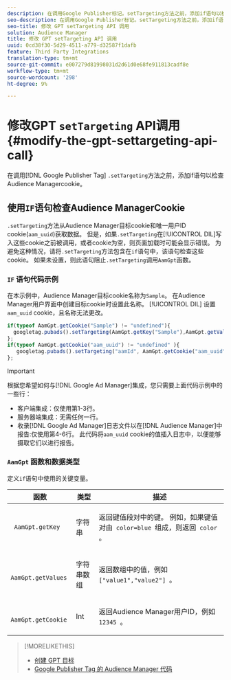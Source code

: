 ```yaml
---
description: 在调用Google Publisher标记。setTargeting方法之前，添加if语句以检查Audience Managercookie。
seo-description: 在调用Google Publisher标记。setTargeting方法之前，添加if语句以检查Audience Managercookie。
seo-title: 修改 GPT setTargeting API 调用
solution: Audience Manager
title: 修改 GPT setTargeting API 调用
uuid: 0cd38f30-5d29-4511-a779-d32587f1dafb
feature: Third Party Integrations
translation-type: tm+mt
source-git-commit: e007279d81998031d2d61d0e68fe911813cadf8e
workflow-type: tm+mt
source-wordcount: '298'
ht-degree: 9%

---
```



# 修改GPT `setTargeting` API调用{#modify-the-gpt-settargeting-api-call}

在调用[!DNL Google Publisher Tag] `.setTargeting`方法之前，添加if语句以检查Audience Managercookie。

## 使用`IF`语句检查Audience ManagerCookie

`.setTargeting`方法从Audience Manager目标cookie和唯一用户ID cookie(`aam_uuid`)获取数据。 但是，如果`.setTargeting`在[!UICONTROL DIL]写入这些cookie之前被调用，或者cookie为空，则页面加载时可能会显示错误。 为避免这种情况，请将`.setTargeting`方法包含在`if`语句中，该语句检查这些cookie。 如果未设置，则此语句阻止`.setTargeting`调用`AamGpt`函数。

### `IF` 语句代码示例

在本示例中，Audience Manager目标cookie名称为`Sample`。 在Audience Manager用户界面中创建目标cookie时设置此名称。 [!UICONTROL DIL] 设置 `aam_uuid` cookie，且名称无法更改。

```js
if(typeof AamGpt.getCookie("Sample") != "undefined"){ 
  googletag.pubads().setTargeting(AamGpt.getKey("Sample"),AamGpt.getValues("Sample")); 
}; 
if(typeof AamGpt.getCookie("aam_uuid") != "undefined" ){ 
   googletag.pubads().setTargeting("aamId", AamGpt.getCookie("aam_uuid")); 
};
```

>[!IMPORTANT]
>
>根据您希望如何与[!DNL Google Ad Manager]集成，您只需要上面代码示例中的一些行：
>
>* 客户端集成：仅使用第1-3行。
>* 服务器端集成：无需任何一行。
>* 收录[!DNL Google Ad Manager]日志文件以在[!DNL Audience Manager]中报告:仅使用第4-6行。 此代码将`aam_uuid` cookie的值插入日志中，以便能够摄取它们以进行报告。


### `AamGpt` 函数和数据类型

定义`if`语句中使用的关键变量。

<table id="table_881391C9BDDF4FACAFC37A47B14B31A1"> 
 <thead> 
  <tr> 
   <th colname="col1" class="entry"> 函数 </th> 
   <th colname="col2" class="entry"> 类型 </th> 
   <th colname="col3" class="entry"> 描述 </th> 
  </tr> 
 </thead>
 <tbody> 
  <tr> 
   <td colname="col1"> <p> <code> AamGpt.getKey </code> </p> </td> 
   <td colname="col2"> <p>字符串 </p> </td> 
   <td colname="col3"> <p>返回键值段对中的键。 例如，如果键值对由<code> color=blue </code>组成，则返回<code> color </code>。 </p> </td> 
  </tr> 
  <tr> 
   <td colname="col1"> <p> <code> AamGpt.getValues </code> </p> </td> 
   <td colname="col2"> <p>字符串数组 </p> </td> 
   <td colname="col3"> <p>返回数组中的值，例如<code> ["value1","value2"] </code>。 </p> </td> 
  </tr> 
  <tr> 
   <td colname="col1"> <p> <code> AamGpt.getCookie </code> </p> </td> 
   <td colname="col2"> <p>Int </p> </td> 
   <td colname="col3"> <p>返回Audience Manager用户ID，例如<code> 12345 </code>。 </p> </td> 
  </tr>
 </tbody>
</table>

>[!MORELIKETHIS]
>
>* [创建 GPT 目标](../../integration/gpt-aam-destination/gpt-aam-create-destination.md)
>* [Google Publisher Tag 的 Audience Manager 代码](../../integration/gpt-aam-destination/gpt-aam-aamgpt-code.md)

